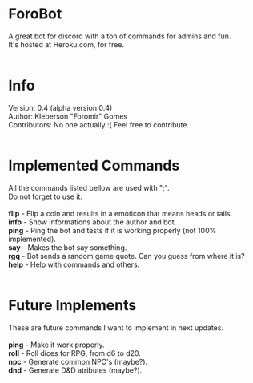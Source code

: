 # ForoBot
A great bot for discord with a ton of commands for admins and fun.<br>
It's hosted at Heroku.com, for free.<br><br>

# Info
Version: 0.4 (alpha version 0.4)<br>
Author: Kleberson "Foromir" Gomes<br>
Contributors: No one actually :( Feel free to contribute.
<br>
<br>
# Implemented Commands 
All the commands listed bellow are used with ";".<br>
Do not forget to use it.<br>
<br>
<strong>flip</strong> - Flip a coin and results in a emoticon that means heads or tails.<br>
<strong>info</strong> - Show informations about the author and bot.<br>
<strong>ping</strong> - Ping the bot and tests if it is working properly (not 100% implemented).<br>
<strong>say</strong> - Makes the bot say something.<br>
<strong>rgq</strong> - Bot sends a random game quote. Can you guess from where it is?<br>
<strong>help</strong> - Help with commands and others.<br><br>
# Future Implements
These are future commands I want to implement in next updates.<br><br>
<strong>ping</strong> - Make it work properly.<br>
<strong>roll</strong> - Roll dices for RPG, from d6 to d20.<br>
<strong>npc</strong> - Generate common NPC's (maybe?).<br>
<strong>dnd</strong> - Generate D&D atributes (maybe?).
